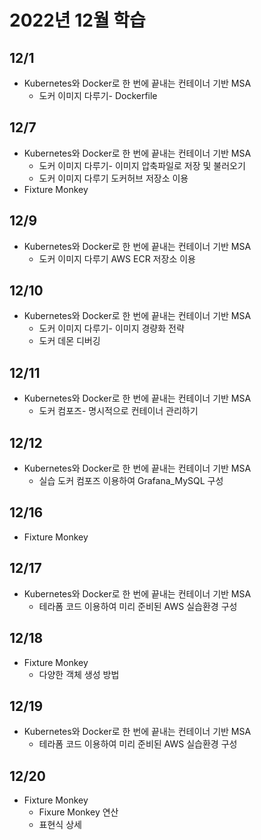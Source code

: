 # 2022년 12월 학습

## 12/1

- Kubernetes와 Docker로 한 번에 끝내는 컨테이너 기반 MSA
  - 도커 이미지 다루기- Dockerfile

## 12/7

- Kubernetes와 Docker로 한 번에 끝내는 컨테이너 기반 MSA
  - 도커 이미지 다루기- 이미지 압축파일로 저장 및 불러오기
  - 도커 이미지 다루기 도커허브 저장소 이용
- Fixture Monkey

## 12/9

- Kubernetes와 Docker로 한 번에 끝내는 컨테이너 기반 MSA
  - 도커 이미지 다루기 AWS ECR 저장소 이용

## 12/10

- Kubernetes와 Docker로 한 번에 끝내는 컨테이너 기반 MSA
  - 도커 이미지 다루기- 이미지 경량화 전략
  - 도커 데몬 디버깅

## 12/11

- Kubernetes와 Docker로 한 번에 끝내는 컨테이너 기반 MSA
  - 도커 컴포즈- 명시적으로 컨테이너 관리하기

## 12/12

- Kubernetes와 Docker로 한 번에 끝내는 컨테이너 기반 MSA
  - 실습 도커 컴포즈 이용하여 Grafana_MySQL 구성

## 12/16

- Fixture Monkey

## 12/17

- Kubernetes와 Docker로 한 번에 끝내는 컨테이너 기반 MSA
  - 테라폼 코드 이용하여 미리 준비된 AWS 실습환경 구성

## 12/18

- Fixture Monkey
  - 다양한 객체 생성 방법

## 12/19

- Kubernetes와 Docker로 한 번에 끝내는 컨테이너 기반 MSA
  - 테라폼 코드 이용하여 미리 준비된 AWS 실습환경 구성

## 12/20

- Fixture Monkey
  - Fixure Monkey 연산
  - 표현식 상세

